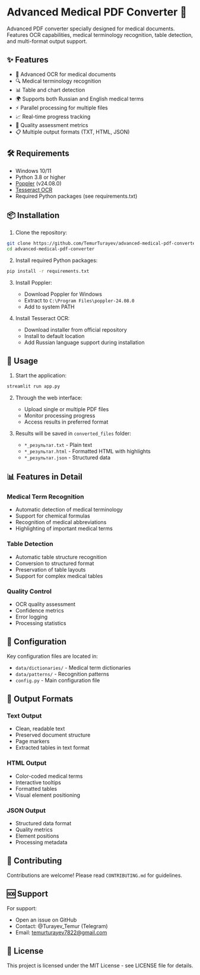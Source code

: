 # Advanced Medical PDF Converter 🏥

Advanced PDF converter specially designed for medical documents. Features OCR capabilities, medical terminology recognition, table detection, and multi-format output support.

## ✨ Features

- 📝 Advanced OCR for medical documents
- 🔍 Medical terminology recognition
- 📊 Table and chart detection
- 🌍 Supports both Russian and English medical terms
- ⚡ Parallel processing for multiple files
- 📈 Real-time progress tracking
- 🎯 Quality assessment metrics
- 📋 Multiple output formats (TXT, HTML, JSON)

## 🛠️ Requirements

- Windows 10/11
- Python 3.8 or higher
- [Poppler](http://blog.alivate.com.au/poppler-windows/) (v24.08.0)
- [Tesseract OCR](https://github.com/UB-Mannheim/tesseract/wiki)
- Required Python packages (see requirements.txt)

## 📦 Installation

1. Clone the repository:
```bash
git clone https://github.com/TemurTurayev/advanced-medical-pdf-converter.git
cd advanced-medical-pdf-converter
```

2. Install required Python packages:
```bash
pip install -r requirements.txt
```

3. Install Poppler:
   - Download Poppler for Windows
   - Extract to `C:\Program Files\poppler-24.08.0`
   - Add to system PATH

4. Install Tesseract OCR:
   - Download installer from official repository
   - Install to default location
   - Add Russian language support during installation

## 🚀 Usage

1. Start the application:
```bash
streamlit run app.py
```

2. Through the web interface:
   - Upload single or multiple PDF files
   - Monitor processing progress
   - Access results in preferred format

3. Results will be saved in `converted_files` folder:
   - `*_результат.txt` - Plain text
   - `*_результат.html` - Formatted HTML with highlights
   - `*_результат.json` - Structured data

## 📊 Features in Detail

### Medical Term Recognition
- Automatic detection of medical terminology
- Support for chemical formulas
- Recognition of medical abbreviations
- Highlighting of important medical terms

### Table Detection
- Automatic table structure recognition
- Conversion to structured format
- Preservation of table layouts
- Support for complex medical tables

### Quality Control
- OCR quality assessment
- Confidence metrics
- Error logging
- Processing statistics

## 🔧 Configuration

Key configuration files are located in:
- `data/dictionaries/` - Medical term dictionaries
- `data/patterns/` - Recognition patterns
- `config.py` - Main configuration file

## 📝 Output Formats

### Text Output
- Clean, readable text
- Preserved document structure
- Page markers
- Extracted tables in text format

### HTML Output
- Color-coded medical terms
- Interactive tooltips
- Formatted tables
- Visual element positioning

### JSON Output
- Structured data format
- Quality metrics
- Element positions
- Processing metadata

## 🤝 Contributing

Contributions are welcome! Please read `CONTRIBUTING.md` for guidelines.

## 🆘 Support

For support:
- Open an issue on GitHub
- Contact: @Turayev_Temur (Telegram)
- Email: temurturayev7822@gmail.com

## 📄 License

This project is licensed under the MIT License - see LICENSE file for details.
